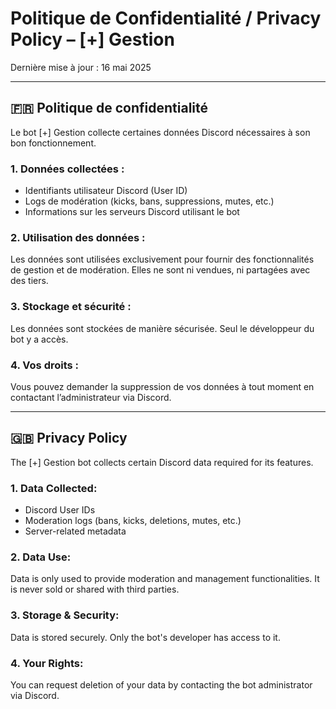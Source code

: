 # Politique de Confidentialité / Privacy Policy – [+] Gestion

Dernière mise à jour : 16 mai 2025

---

## 🇫🇷 Politique de confidentialité

Le bot [+] Gestion collecte certaines données Discord nécessaires à son bon fonctionnement.

### 1. Données collectées :
- Identifiants utilisateur Discord (User ID)
- Logs de modération (kicks, bans, suppressions, mutes, etc.)
- Informations sur les serveurs Discord utilisant le bot

### 2. Utilisation des données :
Les données sont utilisées exclusivement pour fournir des fonctionnalités de gestion et de modération. Elles ne sont ni vendues, ni partagées avec des tiers.

### 3. Stockage et sécurité :
Les données sont stockées de manière sécurisée. Seul le développeur du bot y a accès.

### 4. Vos droits :
Vous pouvez demander la suppression de vos données à tout moment en contactant l’administrateur via Discord.

---

## 🇬🇧 Privacy Policy

The [+] Gestion bot collects certain Discord data required for its features.

### 1. Data Collected:
- Discord User IDs
- Moderation logs (bans, kicks, deletions, mutes, etc.)
- Server-related metadata

### 2. Data Use:
Data is only used to provide moderation and management functionalities. It is never sold or shared with third parties.

### 3. Storage & Security:
Data is stored securely. Only the bot's developer has access to it.

### 4. Your Rights:
You can request deletion of your data by contacting the bot administrator via Discord.
